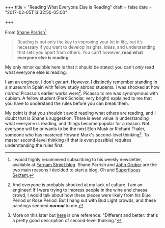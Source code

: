 +++
title = "Reading What Everyone Else is Reading"
draft = false
date = "2017-02-05T13:32:50-05:00"

+++

From [Shane Parrish](https://medium.com/the-mission/wtf-i-just-spent-1-207-40-on-books-6e5639e1f7bc#.1x9e30917)[^parrish]

> Reading is not only the key to improving your lot in life, but it’s necessary if you want to develop insights, ideas, and understanding that sets you apart from others. You can’t however, **read what everyone else is reading**.

My only minor quibble here is that it should be stated: you can't *only* read what everyone else is reading. 

I am an engineer. I don't *get* art. However, I distinctly remember standing in a museum in Spain with fellow study abroad students. I was shocked at how *normal* Picasso's earlier works were[^Picasso]. Picasso to me was synonymous with cubism. A fellow student (Park Scholar, very bright) explained to me that you have to understand the rules before you can break them.

My point is that you shouldn't avoid reading what others are reading, and I doubt that is Shane's suggestion. There is even value in understanding what everyone is reading, and things become popular for a reason. Not everyone will be or wants to be the next Elon Musk or Richard Thaler, someone who has mastered Howard Mark's second-level thinking[^marks]. To master second-level thinking (if that is even possible) requires understanding the rules first.

[^parrish]: I would highly recommend subscribing to his weekly newsletter, available at [Farnam Street blog](https://www.farnamstreetblog.com/). Shane Parrish and [John Gruber](http://daringfireball.net) are the two main reasons I decided to start a blog. Oh and [Superfluous Sextant](http://superfluoussextant.com/).

[^Picasso]: And everyone is probably shocked at my lack of culture. I am an engineer! If I were trying to impress people in the wine and cheese crowd, I would talk about how these pieces were likely from his Blue Period or Rose Period. But I hang out with Bud Light[^sponsor] crowds, and these paintings seemed **_normal_** to me.

[^sponsor]: AB Inbev... sponsor? Call me.

[^marks]: More on this later but [here](https://www.oaktreecapital.com/docs/default-source/memos/2015-09-09-its-not-easy.pdf?sfvrsn=2) is one reference: "Different and better: that's a pretty good description of second-level thinking."